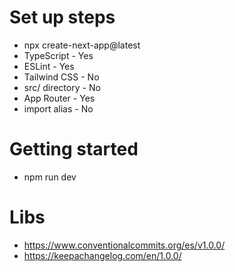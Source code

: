 # Set up steps
- npx create-next-app@latest
- TypeScript - Yes
- ESLint - Yes
- Tailwind CSS - No
- src/ directory - No
- App Router - Yes
- import alias - No

# Getting started
- npm run dev


# Libs
- https://www.conventionalcommits.org/es/v1.0.0/
- https://keepachangelog.com/en/1.0.0/